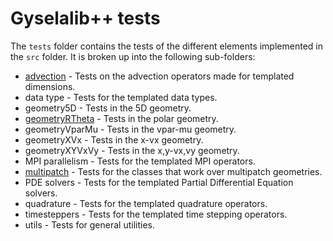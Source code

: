 # Gyselalib++ tests

The `tests` folder contains the tests of the different elements implemented in the `src` folder. 
It is broken up into the following sub-folders:

 - [advection](./advection/README.md) - Tests on the advection operators made for templated dimensions. 
 - data type - Tests for the templated data types.
 - geometry5D - Tests in the 5D geometry.
 - [geometryRTheta](./geometryRTheta/README.md) - Tests in the polar geometry.
 - geometryVparMu - Tests in the vpar-mu geometry.
 - geometryXVx - Tests in the x-vx geometry.
 - geometryXYVxVy - Tests in the x,y-vx,vy geometry.
 - MPI parallelism - Tests for the templated MPI operators.
 - [multipatch](./multipatch/README.md) - Tests for the classes that work over multipatch geometries.
 - PDE solvers - Tests for the templated Partial Differential Equation solvers.
 - quadrature - Tests for the templated quadrature operators.
 - timesteppers - Tests for the templated time stepping operators.
 - utils - Tests for general utilities.

